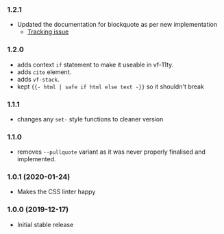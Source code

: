 ### 1.2.1

* Updated the documentation for blockquote as per new implementation
  * [Tracking issue](https://github.com/visual-framework/vf-core/issues/1957)

### 1.2.0

* adds context `if` statement to make it useable in vf-11ty.
* adds `cite` element.
* adds `vf-stack`.
* kept `{{- html | safe if html else text -}}` so it shouldn't break

### 1.1.1

* changes any `set-` style functions to cleaner version

### 1.1.0

* removes `--pullquote` variant as it was never properly finalised and implemented.

### 1.0.1 (2020-01-24)

* Makes the CSS linter happy

### 1.0.0 (2019-12-17)

* Initial stable release
